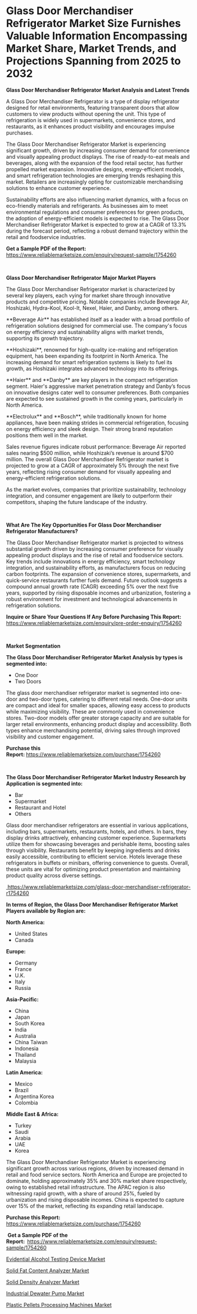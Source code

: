 <p><h1>Glass Door Merchandiser Refrigerator Market Size Furnishes Valuable Information Encompassing Market Share, Market Trends, and Projections Spanning from 2025 to 2032</h1></p><p><strong>Glass Door Merchandiser Refrigerator Market Analysis and Latest Trends</strong></p>
<p><p>A Glass Door Merchandiser Refrigerator is a type of display refrigerator designed for retail environments, featuring transparent doors that allow customers to view products without opening the unit. This type of refrigeration is widely used in supermarkets, convenience stores, and restaurants, as it enhances product visibility and encourages impulse purchases.</p><p>The Glass Door Merchandiser Refrigerator Market is experiencing significant growth, driven by increasing consumer demand for convenience and visually appealing product displays. The rise of ready-to-eat meals and beverages, along with the expansion of the food retail sector, has further propelled market expansion. Innovative designs, energy-efficient models, and smart refrigeration technologies are emerging trends reshaping this market. Retailers are increasingly opting for customizable merchandising solutions to enhance customer experience.</p><p>Sustainability efforts are also influencing market dynamics, with a focus on eco-friendly materials and refrigerants. As businesses aim to meet environmental regulations and consumer preferences for green products, the adoption of energy-efficient models is expected to rise. The Glass Door Merchandiser Refrigerator Market is expected to grow at a CAGR of 13.3% during the forecast period, reflecting a robust demand trajectory within the retail and foodservice industries.</p></p>
<p><strong>Get a Sample PDF of the Report:&nbsp;</strong> <a href="https://www.reliablemarketsize.com/enquiry/request-sample/1754260?utm_campaign=1131&utm_medium=2&utm_source=Github&utm_content=ia&utm_term=28022025&utm_id=glass-door-merchandiser-refrigerator">https://www.reliablemarketsize.com/enquiry/request-sample/1754260</a></p>
<p>&nbsp;</p>
<p><strong>Glass Door Merchandiser Refrigerator Major Market Players</strong></p>
<p><p>The Glass Door Merchandiser Refrigerator market is characterized by several key players, each vying for market share through innovative products and competitive pricing. Notable companies include Beverage Air, Hoshizaki, Hydra-Kool, Kool-It, Nexel, Haier, and Danby, among others.</p><p>**Beverage Air** has established itself as a leader with a broad portfolio of refrigeration solutions designed for commercial use. The company's focus on energy efficiency and sustainability aligns with market trends, supporting its growth trajectory.</p><p>**Hoshizaki**, renowned for high-quality ice-making and refrigeration equipment, has been expanding its footprint in North America. The increasing demand for smart refrigeration systems is likely to fuel its growth, as Hoshizaki integrates advanced technology into its offerings.</p><p>**Haier** and **Danby** are key players in the compact refrigeration segment. Haier's aggressive market penetration strategy and Danby’s focus on innovative designs cater well to consumer preferences. Both companies are expected to see sustained growth in the coming years, particularly in North America.</p><p>**Electrolux** and **Bosch**, while traditionally known for home appliances, have been making strides in commercial refrigeration, focusing on energy efficiency and sleek design. Their strong brand reputation positions them well in the market.</p><p>Sales revenue figures indicate robust performance: Beverage Air reported sales nearing $500 million, while Hoshizaki’s revenue is around $700 million. The overall Glass Door Merchandiser Refrigerator market is projected to grow at a CAGR of approximately 5% through the next five years, reflecting rising consumer demand for visually appealing and energy-efficient refrigeration solutions.</p><p>As the market evolves, companies that prioritize sustainability, technology integration, and consumer engagement are likely to outperform their competitors, shaping the future landscape of the industry.</p></p>
<p>&nbsp;</p>
<p><strong>What Are The Key Opportunities For Glass Door Merchandiser Refrigerator Manufacturers?</strong></p>
<p><p>The Glass Door Merchandiser Refrigerator market is projected to witness substantial growth driven by increasing consumer preference for visually appealing product displays and the rise of retail and foodservice sectors. Key trends include innovations in energy efficiency, smart technology integration, and sustainability efforts, as manufacturers focus on reducing carbon footprints. The expansion of convenience stores, supermarkets, and quick-service restaurants further fuels demand. Future outlook suggests a compound annual growth rate (CAGR) exceeding 5% over the next five years, supported by rising disposable incomes and urbanization, fostering a robust environment for investment and technological advancements in refrigeration solutions.</p></p>
<p><strong>Inquire or Share Your Questions If Any Before Purchasing This Report:</strong> <a href="https://www.reliablemarketsize.com/enquiry/pre-order-enquiry/1754260?utm_campaign=1131&utm_medium=2&utm_source=Github&utm_content=ia&utm_term=28022025&utm_id=glass-door-merchandiser-refrigerator">https://www.reliablemarketsize.com/enquiry/pre-order-enquiry/1754260</a></p>
<p>&nbsp;</p>
<p><strong>Market Segmentation</strong></p>
<p><strong>The Glass Door Merchandiser Refrigerator Market Analysis by types is segmented into:</strong></p>
<p><ul><li>One Door</li><li>Two Doors</li></ul></p>
<p><p>The glass door merchandiser refrigerator market is segmented into one-door and two-door types, catering to different retail needs. One-door units are compact and ideal for smaller spaces, allowing easy access to products while maximizing visibility. These are commonly used in convenience stores. Two-door models offer greater storage capacity and are suitable for larger retail environments, enhancing product display and accessibility. Both types enhance merchandising potential, driving sales through improved visibility and customer engagement.</p></p>
<p><strong>Purchase this Report:&nbsp;</strong><a href="https://www.reliablemarketsize.com/purchase/1754260?utm_campaign=1131&utm_medium=2&utm_source=Github&utm_content=ia&utm_term=28022025&utm_id=glass-door-merchandiser-refrigerator">https://www.reliablemarketsize.com/purchase/1754260</a></p>
<p>&nbsp;</p>
<p><strong>The Glass Door Merchandiser Refrigerator Market Industry Research by Application is segmented into:</strong></p>
<p><ul><li>Bar</li><li>Supermarket</li><li>Restaurant and Hotel</li><li>Others</li></ul></p>
<p><p>Glass door merchandiser refrigerators are essential in various applications, including bars, supermarkets, restaurants, hotels, and others. In bars, they display drinks attractively, enhancing customer experience. Supermarkets utilize them for showcasing beverages and perishable items, boosting sales through visibility. Restaurants benefit by keeping ingredients and drinks easily accessible, contributing to efficient service. Hotels leverage these refrigerators in buffets or minibars, offering convenience to guests. Overall, these units are vital for optimizing product presentation and maintaining product quality across diverse settings.</p></p>
<p><a href="https://www.reliablemarketsize.com/glass-door-merchandiser-refrigerator-r1754260?utm_campaign=1131&utm_medium=2&utm_source=Github&utm_content=ia&utm_term=28022025&utm_id=glass-door-merchandiser-refrigerator">&nbsp;https://www.reliablemarketsize.com/glass-door-merchandiser-refrigerator-r1754260</a></p>
<p><strong>In terms of Region, the Glass Door Merchandiser Refrigerator Market Players available by Region are:</strong></p>
<p>
    <p> <strong> North America: </strong>
        <ul>
            <li>United States</li>
            <li>Canada</li>
        </ul>
        </p> 
    <p> <strong> Europe: </strong>
        <ul>
            <li>Germany</li>
            <li>France</li>
            <li>U.K.</li>
            <li>Italy</li>
            <li>Russia</li>
        </ul>
        </p> 
    <p> <strong> Asia-Pacific: </strong>
        <ul>
            <li>China</li>
            <li>Japan</li>
            <li>South Korea</li>
            <li>India</li>
            <li>Australia</li>
            <li>China Taiwan</li>
            <li>Indonesia</li>
            <li>Thailand</li>
            <li>Malaysia</li>
        </ul>
        </p> 
    <p> <strong> Latin America: </strong>
        <ul>
            <li>Mexico</li>
            <li>Brazil</li>
            <li>Argentina Korea</li>
            <li>Colombia</li>
        </ul>
        </p> 
    <p> <strong> Middle East & Africa: </strong>
        <ul>
            <li>Turkey</li>
            <li>Saudi</li>
            <li>Arabia</li>
            <li>UAE</li>
            <li>Korea</li>
        </ul>
    </p>
    </p>
<p><p>The Glass Door Merchandiser Refrigerator Market is experiencing significant growth across various regions, driven by increased demand in retail and food service sectors. North America and Europe are projected to dominate, holding approximately 35% and 30% market share respectively, owing to established retail infrastructure. The APAC region is also witnessing rapid growth, with a share of around 25%, fueled by urbanization and rising disposable incomes. China is expected to capture over 15% of the market, reflecting its expanding retail landscape.</p></p>
<p><strong>Purchase this Report: </strong><a href="https://www.reliablemarketsize.com/purchase/1754260?utm_campaign=1131&utm_medium=2&utm_source=Github&utm_content=ia&utm_term=28022025&utm_id=glass-door-merchandiser-refrigerator">https://www.reliablemarketsize.com/purchase/1754260</a></p>
<p>&nbsp;<strong>Get a Sample PDF of the Report:&nbsp;&nbsp;</strong><a href="https://www.reliablemarketsize.com/enquiry/request-sample/1754260?utm_campaign=1131&utm_medium=2&utm_source=Github&utm_content=ia&utm_term=28022025&utm_id=glass-door-merchandiser-refrigerator">https://www.reliablemarketsize.com/enquiry/request-sample/1754260</a></p>
<p><strong></strong></p>
<p><p><a href="https://github.com/stickkinkel/Market-Research-Report-List-1/blob/main/evidential-alcohol-testing-device-market.md?utm_campaign=1131&utm_medium=2&utm_source=Github&utm_content=ia&utm_term=28022025&utm_id=glass-door-merchandiser-refrigerator">Evidential Alcohol Testing Device Market</a></p><p><a href="https://github.com/mudgeadamsvx/Market-Research-Report-List-1/blob/main/solid-fat-content-analyzer-market.md?utm_campaign=1131&utm_medium=2&utm_source=Github&utm_content=ia&utm_term=28022025&utm_id=glass-door-merchandiser-refrigerator">Solid Fat Content Analyzer Market</a></p><p><a href="https://github.com/shafriusizi/Market-Research-Report-List-1/blob/main/solid-density-analyzer-market.md?utm_campaign=1131&utm_medium=2&utm_source=Github&utm_content=ia&utm_term=28022025&utm_id=glass-door-merchandiser-refrigerator">Solid Density Analyzer Market</a></p><p><a href="https://github.com/kaloyhboosh/Market-Research-Report-List-1/blob/main/industrial-dewater-pump-market.md?utm_campaign=1131&utm_medium=2&utm_source=Github&utm_content=ia&utm_term=28022025&utm_id=glass-door-merchandiser-refrigerator">Industrial Dewater Pump Market</a></p><p><a href="https://github.com/lefiobakali/Market-Research-Report-List-1/blob/main/plastic-pellets-processing-machines-market.md?utm_campaign=1131&utm_medium=2&utm_source=Github&utm_content=ia&utm_term=28022025&utm_id=glass-door-merchandiser-refrigerator">Plastic Pellets Processing Machines Market</a></p></p>
